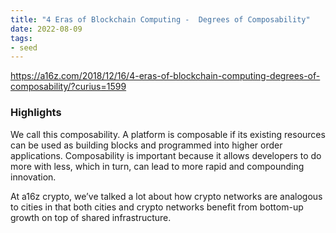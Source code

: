 ```yaml
---
title: "4 Eras of Blockchain Computing -  Degrees of Composability"
date: 2022-08-09
tags:
- seed
---
```


https://a16z.com/2018/12/16/4-eras-of-blockchain-computing-degrees-of-composability/?curius=1599

### Highlights
We call this composability. A platform is composable if its existing resources can be used as building blocks and programmed into higher order applications. Composability is important because it allows developers to do more with less, which in turn, can lead to more rapid and compounding innovation.


At a16z crypto, we’ve talked a lot about how crypto networks are analogous to cities in that both cities and crypto networks benefit from bottom-up growth on top of shared infrastructure.





